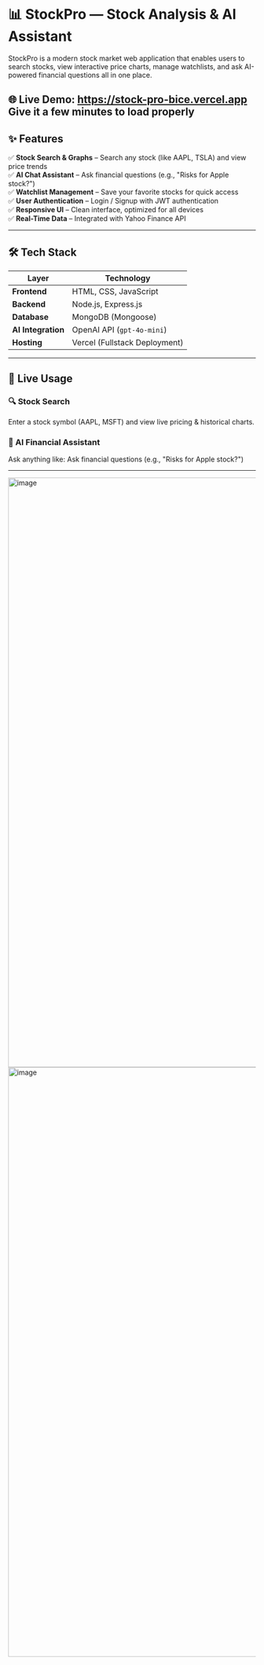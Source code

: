 # 📊 StockPro — Stock Analysis & AI Assistant

StockPro is a modern stock market web application that enables users to search stocks, view interactive price charts, manage watchlists, and ask AI-powered financial questions all in one place.

🌐 **Live Demo:** https://stock-pro-bice.vercel.app
Give it a few minutes to load properly
---

## ✨ Features

✅ **Stock Search & Graphs** – Search any stock (like AAPL, TSLA) and view price trends  
✅ **AI Chat Assistant** – Ask financial questions (e.g., "Risks for Apple stock?")  
✅ **Watchlist Management** – Save your favorite stocks for quick access  
✅ **User Authentication** – Login / Signup with JWT authentication  
✅ **Responsive UI** – Clean interface, optimized for all devices  
✅ **Real-Time Data** – Integrated with Yahoo Finance API  

---

## 🛠 Tech Stack

| Layer | Technology |
|-------|-----------|
| **Frontend** | HTML, CSS, JavaScript |
| **Backend** | Node.js, Express.js |
| **Database** | MongoDB (Mongoose) |
| **AI Integration** | OpenAI API (`gpt-4o-mini`) |
| **Hosting** | Vercel (Fullstack Deployment) |

---

## 🚀 Live Usage

### 🔍 Stock Search
Enter a stock symbol (AAPL, MSFT) and view live pricing & historical charts.

### 🤖 AI Financial Assistant
Ask anything like: Ask financial questions (e.g., "Risks for Apple stock?")  

---

<img width="1920" height="1200" alt="image" src="https://github.com/user-attachments/assets/20e356a1-cb93-4426-a70d-e916e002da10" />


<img width="1920" height="1200" alt="image" src="https://github.com/user-attachments/assets/ce789b76-5c12-4e3a-858d-96f76735d64c" />


